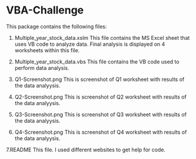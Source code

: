 # VBA-Challenge
This package contains the following files:
  1. Multiple_year_stock_data.xslm
      This file contains the MS Excel sheet that uses VB code to analyze data. Final analysis is displayed on 4 worksheets             within this file.
  
  2. Multiple_year_stock_data.vbs
     This file contains the VB code used to perform data analysis.

  3. Q1-Screenshot.png
     This is screenshot of Q1 worksheet with results of the data analyysis.

  4. Q2-Screenshot.png
     This is screenshot of Q2 worksheet with results of the data analyysis.

  5. Q3-Screenshot.png
     This is screenshot of Q3 worksheet with results of the data analyysis.

  6. Q4-Screenshot.png
     This is screenshot of Q4 worksheet with results of the data analyysis.

  7.README
    This file.
I used different websites to get help for code.
    
